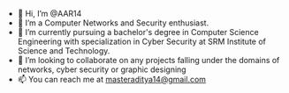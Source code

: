 - 👋 Hi, I’m @AAR14
- 👀 I’m a Computer Networks and Security enthusiast.
- 🌱 I’m currently pursuing a bachelor's degree in Computer Science Engineering with specialization in Cyber Security at SRM Institute of Science and Technology.
- 💼 I’m looking to collaborate on any projects falling under the domains of networks, cyber security or graphic designing
- 📫 You can reach me at masteraditya14@gmail.com

<!---
AAR14/AAR14 is a ✨ special ✨ repository because its `README.md` (this file) appears on your GitHub profile.
You can click the Preview link to take a look at your changes.
--->
